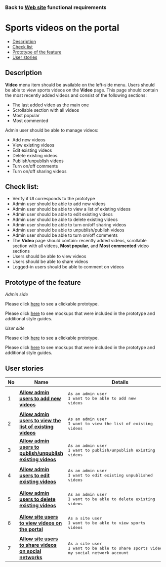 ### Back to [Web site](../../#web-site) functional requirements

# Sports videos on the portal

- [Description](#description)
- [Check list](#check-list)
- [Prototype of the feature](#prototype-of-the-feature)
- [User stories](#user-stories)

## Description

<b>Video</b> menu item should be available on the left-side menu. Users should be able to view sports videos on the <b>Video</b> page. This page should contain the most recently added videos and consist of the following sections:
  - The last added video as the main one
  - Scrollable section with all videos
  - Most popular
  - Most commented

Admin user should be able to manage videos:
  - Add new videos
  - View existing videos
  - Edit existing videos
  - Delete existing videos
  - Publish/unpublish videos
  - Turn on/off comments
  - Turn on/off sharing videos

## Check list:

  - Verify if UI corresponds to the prototype
  - Admin user should be able to add new videos
  - Admin user should be able to view a list of existing videos
  - Admin user should be able to edit existing videos
  - Admin user should be able to delete existing videos
  - Admin user should be able to turn on/off sharing videos
  - Admin user should be able to unpublish/publish videos
  - Admin user should be able to turn on/off comments
  - The <b>Video</b> page should contain: recently added videos, scrollable section with all videos, <b>Most popular</b>, and <b>Most commented</b> video sections
  - Users should be able to view videos
  - Users should be able to share videos
  - Logged-in users should be able to comment on videos

## Prototype of the feature

_Admin side_

Please click [here](https://www.figma.com/proto/J5XiOLd3XPLYkr6jb3rkaC/Video-Page?node-id=7325%3A519&viewport=-601%2C1284%2C0.14238496124744415&scaling=min-zoom) to see a clickable prototype.

Please click [here](https://www.figma.com/file/J5XiOLd3XPLYkr6jb3rkaC/Video-Page?node-id=0%3A1073) to see mockups that were included in the prototype and additional style guides.

_User side_

Please click [here](https://www.figma.com/proto/J5XiOLd3XPLYkr6jb3rkaC/Video-Page?node-id=0%3A1184&viewport=-938%2C496%2C0.25463470816612244&scaling=min-zoom) to see a clickable prototype.

Please click [here](https://www.figma.com/file/J5XiOLd3XPLYkr6jb3rkaC/Video-Page?node-id=0%3A1) to see mockups that were included in the prototype and additional style guides.

## User stories

No           |      Name     |   Details
------------ | ------------- | -------------
1 |[**Allow admin users to add new videos**](/sports_hub_portal/web_application_features/video_page/user_stories/add_new_video)|<pre>As an admin user<br>I want to be able to add new videos</pre>
2 |[**Allow admin users to view the list of existing videos**](/sports_hub_portal/web_application_features/video_page/user_stories/admin_videos_list)|<pre>As an admin user<br>I want to view the list of existing videos</pre>
3 |[**Allow admin users to publish/unpublish existing videos**](/sports_hub_portal/web_application_features/video_page/user_stories/publish_unpublish_video)|<pre>As an admin user<br>I want to publish/unpublish existing videos</pre>
4 |[**Allow admin users to edit existing videos**](/sports_hub_portal/web_application_features/video_page/user_stories/edit_existing_video)|<pre>As an admin user<br>I want to edit existing unpublished videos</pre>
5 |[**Allow admin users to delete existing videos**](/sports_hub_portal/web_application_features/video_page/user_stories/delete_existing_video)|<pre>As an admin user<br>I want to be able to delete existing videos</pre>
6 |[**Allow site users to view videos on the portal**](/sports_hub_portal/web_application_features/video_page/user_stories/user_video_list)|<pre>As a site user<br>I want to be able to view sports videos</pre>
7 |[**Allow site users to share videos on social networks**](/sports_hub_portal/web_application_features/video_page/user_stories/share_video)|<pre>As a site user<br>I want to be able to share sports videos on my social network account</pre>
